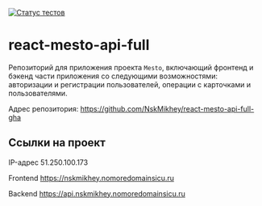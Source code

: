 [![Статус тестов](../../actions/workflows/tests.yml/badge.svg)](../../actions/workflows/tests.yml)

# react-mesto-api-full
Репозиторий для приложения проекта `Mesto`, включающий фронтенд и бэкенд части приложения со следующими возможностями: авторизации и регистрации пользователей, операции с карточками и пользователями. 

Адрес репозитория: https://github.com/NskMikhey/react-mesto-api-full-gha

## Ссылки на проект

IP-адрес 51.250.100.173

Frontend https://nskmikhey.nomoredomainsicu.ru

Backend https://api.nskmikhey.nomoredomainsicu.ru
